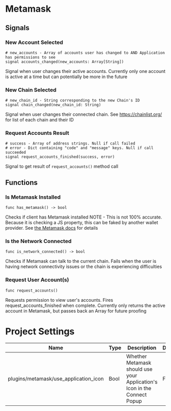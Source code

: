 # Metamask
## Signals
### New Account Selected
```
# new_accounts - Array of accounts user has changed to AND Application has permissions to see
signal accounts_changed(new_accounts: Array[String])
```
Signal when user changes their active accounts. Currently only one account is active at a time but can potentially be more in the future

### New Chain Selected
```
# new_chain_id - String corresponding to the new Chain's ID
signal chain_changed(new_chain_id: String)
```
Signal when user changes their connected chain. See https://chainlist.org/ for list of each chain and their ID

### Request Accounts Result
```
# success - Array of address strings. Null if call failed
# error - Dict containing "code" and "message" keys. Null if call succeeded
signal request_accounts_finished(success, error)
```
Signal to get result of `request_accounts()` method call

## Functions
### Is Metamask Installed
```
func has_metamask() -> bool
```
Checks if client has Metamask installed
NOTE - This is not 100% accurate.  Because it is checking a JS property, this can be faked by another wallet provider.
See [the Metamask docs](https://docs.metamask.io/guide/ethereum-provider.html#ethereum-isconnected) for details

### Is the Network Connected
```
func is_network_connected() -> bool
```
Checks if Metamask can talk to the current chain.  Fails when the user is having network connectivity issues or the chain is experiencing difficulties

### Request User Account(s)
```
func request_accounts()
```
Requests permission to view user's accounts. Fires request_accounts_finished when complete.
Currently only returns the active account in Metamask, but passes back an Array for future proofing

# Project Settings
|Name|Type|Description|Default|
|---|---|---|---|
|plugins/metamask/use_application_icon|Bool|Whether Metamask should use your Application's Icon in the Connect Popup|False|
